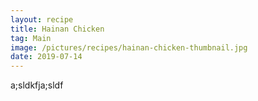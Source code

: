 ```yaml
---
layout: recipe
title: Hainan Chicken
tag: Main
image: /pictures/recipes/hainan-chicken-thumbnail.jpg
date: 2019-07-14
---
```


a;sldkfja;sldf